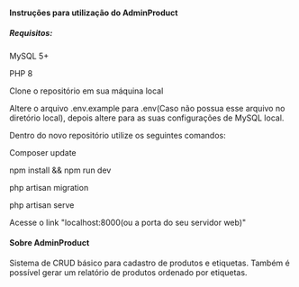 <h4>Instruções para utilização do AdminProduct</h4>
<h5>Requisitos:</h5>
<p>MySQL 5+</p>
<p>PHP 8</p>
<p>
    Clone o repositório em sua máquina local
</p>
<p>
    Altere o arquivo .env.example para .env(Caso não possua esse arquivo no diretório local), depois 
    altere para as suas configurações de MySQL local.
</p>
<p>
    Dentro do novo repositório utilize os seguintes comandos:
    <p>Composer update</p>
    <p>npm install && npm run dev</p>
    <p>php artisan migration</p>
    <p>php artisan serve</p>
</p>
<p>
    Acesse o link "localhost:8000(ou a porta do seu servidor web)"
</p>

<h4>Sobre AdminProduct</h4>
<p>
    Sistema de CRUD básico para cadastro de produtos e etiquetas. Também é possível gerar um 
    relatório de produtos ordenado por etiquetas.
</p>
